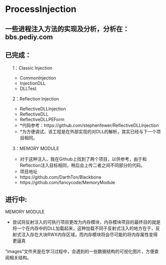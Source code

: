 # ProcessInjection

一些进程注入方法的实现及分析，分析在：bbs.pediy.com
------------------------------------------------

已完成：
---------
<ol>1：Classic Injection
	<ul>
  	<li>CommonInjection</li>
  	<li>InjectionDLL</li>
		<li>DLLTest</li>
		</ul>
</ol>
<ol>2：Reflection Injection
	<ul>
  	<li>ReflectiveDLLInjection</li>
	<li>ReflectiveDLL</li>
	<li>ReflectiveDLLPEForm</li>
		<li>*代码参考：https://github.com/stephenfewer/ReflectiveDLLInjection<br/></li>
		<li>*为方便调试，该工程是在外部实现的对DLL的解析，其实已经与下一个项目相同。<br/></li>
	</ul>
</ol>
<ol>3：MEMORY MODULE
	<ul>
  	<li>对于这种注入，我在Github上找到了两个项目，以供参考，由于和Reflection注入目标相同，稍后会上传二者之间不同部分的代码。</li>
	<li>项目地址</li>
	<li>https://github.com/DarthTon/Blackbone</li>
	<li>https://github.com/fancycode/MemoryModule</li>	
	</ul>
</ol>

<h2>进行中:</h2>
MEMORY MODULE
	<ul>
  	<li>尝试将反射注入的可执行项目更改为内存模块，内存模块项目的最终目的就是将一个在内存中的DLL加载起来，这种加载不同于反射式注入的地方在于，反射式注入存在大块RWX内存区域，而内存模块将会尽可能的将内存属性变得更逼真</li>
	</ul>
“images”文件夹是在学习过程中，会遇到的一些数据结构的可视化图片，方便查阅相关结构。
